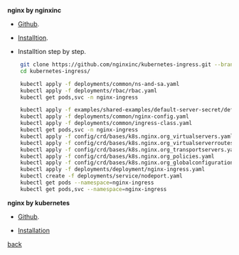 **nginx by nginxinc**
    
- [Github](https://github.com/nginxinc/kubernetes-ingress/tree/main).
    
- [Installtion](https://docs.nginx.com/nginx-ingress-controller/installation/installing-nic/installation-with-manifests/).

- Installtion step by step.

```sh
    git clone https://github.com/nginxinc/kubernetes-ingress.git --branch v3.7.1
    cd kubernetes-ingress/

    kubectl apply -f deployments/common/ns-and-sa.yaml
    kubectl apply -f deployments/rbac/rbac.yaml
    kubectl get pods,svc -n nginx-ingress

    kubectl apply -f examples/shared-examples/default-server-secret/default-server-secret.yaml
    kubectl apply -f deployments/common/nginx-config.yaml
    kubectl apply -f deployments/common/ingress-class.yaml
    kubectl get pods,svc -n nginx-ingress
    kubectl apply -f config/crd/bases/k8s.nginx.org_virtualservers.yaml
    kubectl apply -f config/crd/bases/k8s.nginx.org_virtualserverroutes.yaml
    kubectl apply -f config/crd/bases/k8s.nginx.org_transportservers.yaml
    kubectl apply -f config/crd/bases/k8s.nginx.org_policies.yaml
    kubectl apply -f config/crd/bases/k8s.nginx.org_globalconfigurations.yaml
    kubectl apply -f deployments/deployment/nginx-ingress.yaml
    kubectl create -f deployments/service/nodeport.yaml
    kubectl get pods --namespace=nginx-ingress
    kubectl get pods,svc --namespace=nginx-ingress
```        


**nginx by kubernetes**
    
- [Github](https://github.com/kubernetes/ingress-nginx/tree/main).
    
- [Installation](https://raw.githubusercontent.com/kubernetes/ingress-nginx/refs/tags/ingress-nginx-3.7.1/deploy/static/provider/baremetal/deploy.yaml)


[back](../README.md)
    
    
